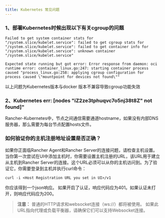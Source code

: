 ```yaml
---
title: Kubernetes 常见问题
---
```


### 1、部署Kubernetes时候出现以下有关cgroup的问题

```
Failed to get system container stats for "/system.slice/kubelet.service": failed to get cgroup stats for "/system.slice/kubelet.service": failed to get container info for "/system.slice/kubelet.service": unknown container "/system.slice/kubelet.service"
```

```
Expected state running but got error: Error response from daemon: oci runtime error: container_linux.go:247: starting container process caused "process_linux.go:258: applying cgroup configuration for process caused \"mountpoint for devices not found\""
```
以上问题为Kubernetes版本与docker 版本不兼容导致cgroup功能失效

### 2、Kubernetes  err: [nodes \"iZ2ze3tphuqvc7o5nj38t8Z\" not found]"
Rancher-Kubernetes中，节点之间通信需要通道hostname，如果没有内部DNS服务器，那么需要为每台节点配置hosts文件。

###  如何验证你的主机注册地址设置是否正确？

如果你正面临Rancher Agent和Rancher Server的连接问题，请检查主机设置。当你第一次尝试在UI中添加主机时，你需要设置主机注册的URL，该URL用于建立从主机到Rancher Server的连接。这个URL必须可以从你的主机访问到。为了验证它，你需要登录到主机并执行curl命令：

```
curl -i <Host Registration URL you set in UI>/v1
```

你应该得到一个json响应。 如果开启了认证，响应代码应为401。如果认证未打开，则响应代码应为200。

> **注意：** 普通的HTTP请求和websocket连接（ws://）都将被使用。 如果此URL指向代理或负载平衡器，请确保它们可以支持Websocket连接。
>
